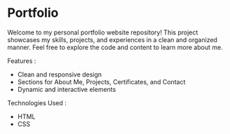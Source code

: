 # Portfolio
Welcome to my personal portfolio website repository! This project showcases my skills, projects, and experiences in a clean and organized manner. Feel free to explore the code and content to learn more about me.

Features :
* Clean and responsive design
* Sections for About Me, Projects, Certificates, and Contact
* Dynamic and interactive elements

Technologies Used :
* HTML
* CSS
